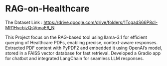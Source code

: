 # RAG-on-Healthcare

The Dataset Link : https://drive.google.com/drive/folders/1TcgadS66P8cI-MR1HvcbizQsVqnaE6_N

This Project focus on the RAG-based tool using llama-3.1 for efficient querying of Healthcare PDFs, enabling precise, context-aware responses. Extracted PDF content with PyPDF2 and embedded it using OpenAI’s model, stored in a FAISS vector database for fast retrieval. Developed a Gradio app for chatbot and integrated LangChain for seamless LLM responses. 
